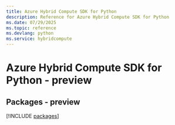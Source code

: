 ```yaml
---
title: Azure Hybrid Compute SDK for Python
description: Reference for Azure Hybrid Compute SDK for Python
ms.date: 07/29/2025
ms.topic: reference
ms.devlang: python
ms.service: hybridcompute
---
```

# Azure Hybrid Compute SDK for Python - preview
## Packages - preview
[!INCLUDE [packages](hybrid-compute-index.md)]